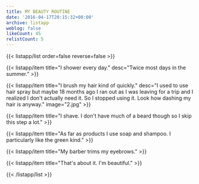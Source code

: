 ```yaml
---
title: MY BEAUTY ROUTINE
date: '2016-04-17T20:15:32+00:00'
archive: listapp
weblog: false
likeCount: 45
relistCount: 5
---
```



{{< listapp/list order=false reverse=false >}}

   {{< listapp/item title="I shower every day."
      desc="Twice most days in the summer." >}}

   {{< listapp/item title="I brush my hair kind of quickly."
      desc="I used to use hair spray but maybe 18 months ago I ran out as I was leaving for a trip and I realized I don't actually need it. So I stopped using it. Look how dashing my hair is anyway."
      image="2.jpg" >}}

   {{< listapp/item title="I shave. I don't have much of a beard though so I skip this step a lot." >}}

   {{< listapp/item title="As far as products I use soap and shampoo. I particularly like the green kind." >}}

   {{< listapp/item title="My barber trims my eyebrows." >}}

   {{< listapp/item title="That's about it. I'm beautiful." >}}

{{< /listapp/list >}}
